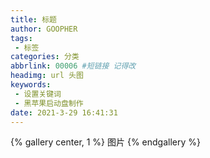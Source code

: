```yaml
---
title: 标题
author: GOOPHER
tags: 
 - 标签
categories: 分类
abbrlink: 00006 #短链接 记得改
headimg: url 头图
keywords:
 - 设置关键词
 - 黑苹果启动盘制作
date: 2021-3-29 16:41:31
---
```

{% gallery center, 1 %}
图片
{% endgallery %}